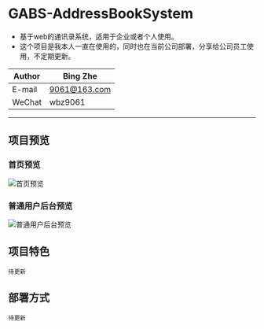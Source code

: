 # GABS-AddressBookSystem
* 基于web的通讯录系统，适用于企业或者个人使用。
* 这个项目是我本人一直在使用的，同时也在当前公司部署，分享给公司员工使用，不定期更新。

|Author|Bing Zhe|
|---|---
|E-mail|9061@163.com
|WeChat|wbz9061

****

## 项目预览
### 首页预览
![首页预览](https://github.com/manier13579/GABS-AddressBookSystem/raw/master/images/readme1.png)  
### 普通用户后台预览
![普通用户后台预览](https://github.com/manier13579/GABS-AddressBookSystem/raw/master/images/readme2.png)  

## 项目特色
    待更新
    
## 部署方式
    待更新

